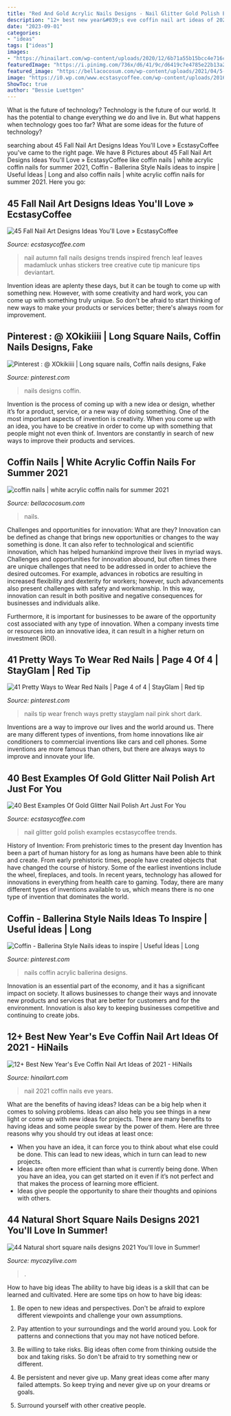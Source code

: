 ```yaml
---
title: "Red And Gold Acrylic Nails Designs - Nail Glitter Gold Polish Examples Ecstasycoffee Trends"
description: "12+ best new year&#039;s eve coffin nail art ideas of 2021"
date: "2023-09-01"
categories:
- "ideas"
tags: ["ideas"]
images:
- "https://hinailart.com/wp-content/uploads/2020/12/6b71a55b15bcc4e716ccf91bbc069011.jpg"
featuredImage: "https://i.pinimg.com/736x/d6/41/9c/d6419c7e4785e22b13a2823d8c48970d.jpg"
featured_image: "https://bellacocosum.com/wp-content/uploads/2021/04/5-15.jpg"
image: "https://i0.wp.com/www.ecstasycoffee.com/wp-content/uploads/2016/10/Fall-Nail-Designs-38.jpg"
ShowToc: true
author: "Bessie Luettgen"
---
```



What is the future of technology?
Technology is the future of our world. It has the potential to change everything we do and live in. But what happens when technology goes too far? What are some ideas for the future of technology?

	

		
searching about 45 Fall Nail Art Designs Ideas You&#039;ll Love » EcstasyCoffee you've came to the right page. We have 8 Pictures about 45 Fall Nail Art Designs Ideas You&#039;ll Love » EcstasyCoffee like coffin nails | white acrylic coffin nails for summer 2021, Coffin - Ballerina Style Nails ideas to inspire | Useful İdeas | Long and also coffin nails | white acrylic coffin nails for summer 2021. Here you go:
		
    
## 45 Fall Nail Art Designs Ideas You&#039;ll Love » EcstasyCoffee

<img loading=lazy src="https://i0.wp.com/www.ecstasycoffee.com/wp-content/uploads/2016/10/Fall-Nail-Designs-38.jpg" onerror="this.onerror=null;this.src='https://tse3.mm.bing.net/th?id=OIP.zlQe4zqkhr5MdBSGGDv1HAHaHs&amp;pid=15.1';" alt="45 Fall Nail Art Designs Ideas You&#039;ll Love » EcstasyCoffee">

_Source: ecstasycoffee.com_

>nail autumn fall nails designs trends inspired french leaf leaves madamluck unhas stickers tree creative cute tip manicure tips deviantart. 

	

Invention ideas are aplenty these days, but it can be tough to come up with something new. However, with some creativity and hard work, you can come up with something truly unique. So don't be afraid to start thinking of new ways to make your products or services better; there's always room for improvement.

    
## Pinterest : @ XOkikiiii | Long Square Nails, Coffin Nails Designs, Fake

<img loading=lazy src="https://i.pinimg.com/736x/fb/aa/47/fbaa477640e7ef63adf83f27d2d62f9c.jpg" onerror="this.onerror=null;this.src='https://tse4.mm.bing.net/th?id=OIP.vH0GJT20rx8GZ-E5BHvEuQHaNK&amp;pid=15.1';" alt="Pinterest : @ XOkikiiii | Long square nails, Coffin nails designs, Fake">

_Source: pinterest.com_

>nails designs coffin. 

	

Invention is the process of coming up with a new idea or design, whether it’s for a product, service, or a new way of doing something. One of the most important aspects of invention is creativity. When you come up with an idea, you have to be creative in order to come up with something that people might not even think of. Inventors are constantly in search of new ways to improve their products and services.

    
## Coffin Nails | White Acrylic Coffin Nails For Summer 2021

<img loading=lazy src="https://bellacocosum.com/wp-content/uploads/2021/04/5-15.jpg" onerror="this.onerror=null;this.src='https://tse2.mm.bing.net/th?id=OIP.tlwLhFasU_zBU5CkoXRTBgHaLH&amp;pid=15.1';" alt="coffin nails | white acrylic coffin nails for summer 2021">

_Source: bellacocosum.com_

>nails. 

	

Challenges and opportunities for innovation: What are they?
Innovation can be defined as change that brings new opportunities or changes to the way something is done. It can also refer to technological and scientific innovation, which has helped humankind improve their lives in myriad ways. 
Challenges and opportunities for innovation abound, but often times there are unique challenges that need to be addressed in order to achieve the desired outcomes. For example, advances in robotics are resulting in increased flexibility and dexterity for workers; however, such advancements also present challenges with safety and workmanship. In this way, innovation can result in both positive and negative consequences for businesses and individuals alike. 

Furthermore, it is important for businesses to be aware of the opportunity cost associated with any type of innovation. When a company invests time or resources into an innovative idea, it can result in a higher return on investment (ROI).

    
## 41 Pretty Ways To Wear Red Nails | Page 4 Of 4 | StayGlam | Red Tip

<img loading=lazy src="https://i.pinimg.com/736x/4d/f5/fc/4df5fca09271496c244be02f0ac75b32.jpg" onerror="this.onerror=null;this.src='https://tse2.mm.bing.net/th?id=OIP.iPd9uIzjSprhrF0bvgMAQQHaLH&amp;pid=15.1';" alt="41 Pretty Ways to Wear Red Nails | Page 4 of 4 | StayGlam | Red tip">

_Source: pinterest.com_

>nails tip wear french ways pretty stayglam nail pink short dark. 

	

Inventions are a way to improve our lives and the world around us. There are many different types of inventions, from home innovations like air conditioners to commercial inventions like cars and cell phones. Some inventions are more famous than others, but there are always ways to improve and innovate your life.

    
## 40 Best Examples Of Gold Glitter Nail Polish Art Just For You

<img loading=lazy src="https://i1.wp.com/www.ecstasycoffee.com/wp-content/uploads/2016/10/Glittery-Leaf-Nail-Design.jpg?resize=600%2C600" onerror="this.onerror=null;this.src='https://tse3.mm.bing.net/th?id=OIP.TF0THfBJzjzDbIraxJXO-AHaHa&amp;pid=15.1';" alt="40 Best Examples Of Gold Glitter Nail Polish Art Just For You">

_Source: ecstasycoffee.com_

>nail glitter gold polish examples ecstasycoffee trends. 

	

History of Invention: From prehistoric times to the present day
Invention has been a part of human history for as long as humans have been able to think and create. From early prehistoric times, people have created objects that have changed the course of history. Some of the earliest inventions include the wheel, fireplaces, and tools. In recent years, technology has allowed for innovations in everything from health care to gaming. Today, there are many different types of inventions available to us, which means there is no one type of invention that dominates the world.

    
## Coffin - Ballerina Style Nails Ideas To Inspire | Useful İdeas | Long

<img loading=lazy src="https://i.pinimg.com/736x/d6/41/9c/d6419c7e4785e22b13a2823d8c48970d.jpg" onerror="this.onerror=null;this.src='https://tse3.mm.bing.net/th?id=OIP.wrmMsbNYngfOI-m7AVjnLwHaJ3&amp;pid=15.1';" alt="Coffin - Ballerina Style Nails ideas to inspire | Useful İdeas | Long">

_Source: pinterest.com_

>nails coffin acrylic ballerina designs. 

	

Innovation is an essential part of the economy, and it has a significant impact on society. It allows businesses to change their ways and innovate new products and services that are better for customers and for the environment. Innovation is also key to keeping businesses competitive and continuing to create jobs.

    
## 12+ Best New Year&#039;s Eve Coffin Nail Art Ideas Of 2021 - HiNails

<img loading=lazy src="https://hinailart.com/wp-content/uploads/2020/12/6b71a55b15bcc4e716ccf91bbc069011.jpg" onerror="this.onerror=null;this.src='https://tse1.mm.bing.net/th?id=OIP.43qHXeoboCbM4a5Y0rloGQHaJC&amp;pid=15.1';" alt="12+ Best New Year&#039;s Eve Coffin Nail Art Ideas of 2021 - HiNails">

_Source: hinailart.com_

>nail 2021 coffin nails eve years. 

	

What are the benefits of having ideas?
Ideas can be a big help when it comes to solving problems. Ideas can also help you see things in a new light or come up with new ideas for projects. There are many benefits to having ideas and some people swear by the power of them. Here are three reasons why you should try out ideas at least once: 
- When you have an idea, it can force you to think about what else could be done. This can lead to new ideas, which in turn can lead to new projects. 
- Ideas are often more efficient than what is currently being done. When you have an idea, you can get started on it even if it’s not perfect and that makes the process of learning more efficient. 
- Ideas give people the opportunity to share their thoughts and opinions with others.

    
## 44 Natural Short Square Nails Designs 2021 You&#039;ll Love In Summer!

<img loading=lazy src="https://mycozylive.com/wp-content/uploads/2021/04/14-14.jpg" onerror="this.onerror=null;this.src='https://tse4.mm.bing.net/th?id=OIP.7dmVNOSZ-sdSiYgjVDzGEwHaLH&amp;pid=15.1';" alt="44 Natural short square nails designs 2021 You&#039;ll love in Summer!">

_Source: mycozylive.com_

>. 

	

How to have big ideas
The ability to have big ideas is a skill that can be learned and cultivated. Here are some tips on how to have big ideas:
1. Be open to new ideas and perspectives. Don't be afraid to explore different viewpoints and challenge your own assumptions.

2. Pay attention to your surroundings and the world around you. Look for patterns and connections that you may not have noticed before.

3. Be willing to take risks. Big ideas often come from thinking outside the box and taking risks. So don't be afraid to try something new or different.

4. Be persistent and never give up. Many great ideas come after many failed attempts. So keep trying and never give up on your dreams or goals.

5. Surround yourself with other creative people.


